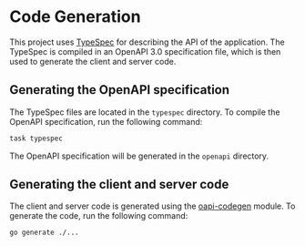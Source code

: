 # Code Generation

This project uses [TypeSpec](https://typespec.io/) for describing the API of the application. The TypeSpec is compiled in an OpenAPI 3.0 specification file, which is then used to generate the client and server code.

## Generating the OpenAPI specification

The TypeSpec files are located in the `typespec` directory. To compile the OpenAPI specification, run the following command:

```bash
task typespec
```

The OpenAPI specification will be generated in the `openapi` directory.

## Generating the client and server code

The client and server code is generated using the [oapi-codegen](https://github.com/oapi-codegen/oapi-codegen) module. To generate the code, run the following command:

```bash
go generate ./...
```
